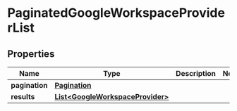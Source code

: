 

# PaginatedGoogleWorkspaceProviderList


## Properties

| Name | Type | Description | Notes |
|------------ | ------------- | ------------- | -------------|
|**pagination** | [**Pagination**](Pagination.md) |  |  |
|**results** | [**List&lt;GoogleWorkspaceProvider&gt;**](GoogleWorkspaceProvider.md) |  |  |



